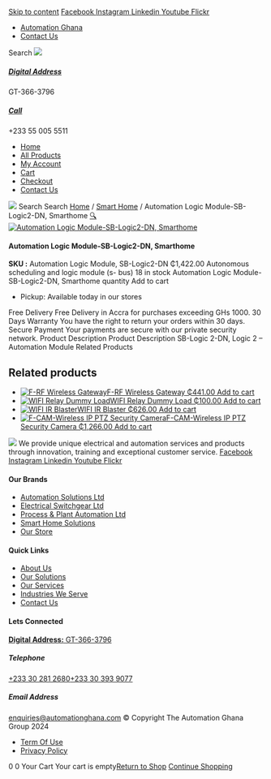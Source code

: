 [Skip to content](https://store.automationghana.com/product/smart-home-controller/#content)
[ Facebook ](https://www.facebook.com/automationgh/) [ Instagram ](https://www.instagram.com/automationgh/) [ Linkedin ](https://www.linkedin.com/company/the-automation-ghana-limited/) [ Youtube ](https://www.youtube.com/channel/UCurrRDUSm5oIW39VXjn1u0w) [ Flickr ](https://www.flickr.com/photos/181794037@N07/)
  * [ Automation Ghana ](https://automationghana.com)
  * [ Contact Us ](https://store.automationghana.com/contact/)


Search
[ ![](https://store.automationghana.com/wp-content/uploads/2024/04/Website-TAGG-Logo-BLUE.png) ](https://store.automationghana.com/)
[ ](https://maps.app.goo.gl/m4xeaagWCNbLk4jM6)
#####  [ Digital Address ](https://maps.app.goo.gl/m4xeaagWCNbLk4jM6)
GT-366-3796 
[ ](tel:+233550055511)
#####  [ Call ](tel:+233550055511)
+233 55 005 5511 
  * [Home](https://store.automationghana.com/)
  * [All Products](https://store.automationghana.com/shop/)
  * [My Account](https://store.automationghana.com/my-account/)
  * [Cart](https://store.automationghana.com/cart/)
  * [Checkout](https://store.automationghana.com/checkout/)
  * [Contact Us](https://store.automationghana.com/contact/)


[![](https://store.automationghana.com/wp-content/uploads/2024/04/AutomationGhana_logo_white.png)](https://store.automationghana.com)
Search
Search
[Home](https://store.automationghana.com) / [Smart Home](https://store.automationghana.com/product-category/smart-home/) / Automation Logic Module-SB-Logic2-DN, Smarthome
[🔍](https://store.automationghana.com/product/smart-home-controller/)
[![Automation Logic Module-SB-Logic2-DN, Smarthome](https://store.automationghana.com/wp-content/uploads/2021/03/ContNew.jpeg)](https://store.automationghana.com/wp-content/uploads/2021/03/ContNew.jpeg)
####  Automation Logic Module-SB-Logic2-DN, Smarthome 
**SKU :** Automation Logic Module, SB-Logic2-DN 
₵1,422.00
Autonomous scheduling and logic module (s- bus)
18 in stock
Automation Logic Module-SB-Logic2-DN, Smarthome quantity
Add to cart
  * Pickup: Available today in our stores


Free Delivery 
Free Delivery in Accra for purchases exceeding GHs 1000. 
30 Days Warranty 
You have the right to return your orders within 30 days. 
Secure Payment 
Your payments are secure with our private security network. 
Product Description
Product Description
SB-Logic 2-DN, Logic 2 – Automation Module
Related Products 
## Related products
  * [![F-RF Wireless Gateway](https://store.automationghana.com/wp-content/uploads/2021/10/elan-rf-103-preview-1-300x300.png)F-RF Wireless Gateway ₵441.00 ](https://store.automationghana.com/product/f-rf-wireless-gateway/)
[Add to cart](https://store.automationghana.com/product/smart-home-controller/?add-to-cart=3588)
  * [![WIFI Relay Dummy Load](https://store.automationghana.com/wp-content/uploads/2021/10/shelly_bypass2_x1-1000x1000-1-600x600-1-300x300.jpg)WIFI Relay Dummy Load ₵100.00 ](https://store.automationghana.com/product/wifi-relay-dummy-load/)
[Add to cart](https://store.automationghana.com/product/smart-home-controller/?add-to-cart=3569)
  * [![WIFI IR Blaster](https://store.automationghana.com/wp-content/uploads/2021/03/images-4.jpg)WIFI IR Blaster ₵626.00 ](https://store.automationghana.com/product/ir-rf-universal-remote/)
[Add to cart](https://store.automationghana.com/product/smart-home-controller/?add-to-cart=3293)
  * [![F-CAM-Wireless IP PTZ Security Camera](https://store.automationghana.com/wp-content/uploads/2021/03/Sonoff-Wifi-Wireless-Security-Camera-GK-200mp2-B-300x300.jpg)F-CAM-Wireless IP PTZ Security Camera ₵1,266.00 ](https://store.automationghana.com/product/3209/)
[Add to cart](https://store.automationghana.com/product/smart-home-controller/?add-to-cart=3209)


![](https://store.automationghana.com/wp-content/uploads/2024/04/AutomationGhana_logo_white.png)
We provide unique electrical and automation services and products through innovation, training and exceptional customer service.
[ Facebook ](https://www.facebook.com/automationgh/) [ Instagram ](https://www.instagram.com/automationgh/) [ Linkedin ](https://www.linkedin.com/company/the-automation-ghana-limited/) [ Youtube ](https://www.youtube.com/channel/UCurrRDUSm5oIW39VXjn1u0w) [ Flickr ](https://www.flickr.com/photos/181794037@N07/)
#### Our Brands
  * [ Automation Solutions Ltd ](https://store.automationghana.com/product/smart-home-controller/)
  * [ Electrical Switchgear Ltd ](https://store.automationghana.com/product/smart-home-controller/)
  * [ Process & Plant Automation Ltd ](https://store.automationghana.com/product/smart-home-controller/)
  * [ Smart Home Solutions ](https://store.automationghana.com/product/smart-home-controller/)
  * [ Our Store ](https://store.automationghana.com/product/smart-home-controller/)


#### Quick Links
  * [ About Us ](https://store.automationghana.com/product/smart-home-controller/)
  * [ Our Solutions ](https://store.automationghana.com/product/smart-home-controller/)
  * [ Our Services ](https://store.automationghana.com/product/smart-home-controller/)
  * [ Industries We Serve ](https://store.automationghana.com/product/smart-home-controller/)
  * [ Contact Us ](https://store.automationghana.com/product/smart-home-controller/)


#### Lets Connected
[**Digital Address:** GT-366-3796](https://maps.app.goo.gl/m4xeaagWCNbLk4jM6)
#####  Telephone 
[ +233 30 281 2680](tel:+233302812680)[+233 30 393 9077](https://store.automationghana.com/product/smart-home-controller/+233303939077)
#####  Email Address 
enquiries@automationghana.com 
© Copyright The Automation Ghana Group 2024
  * [ Term Of Use ](https://store.automationghana.com/product/smart-home-controller/)
  * [ Privacy Policy ](https://store.automationghana.com/product/smart-home-controller/)


0
0
Your Cart
Your cart is empty[Return to Shop](https://store.automationghana.com/shop/)
[Continue Shopping](https://store.automationghana.com/product/smart-home-controller/)
